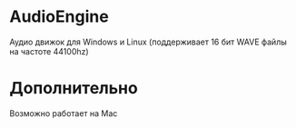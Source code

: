 # AudioEngine
Аудио движок для Windows и Linux (поддерживает 16 бит WAVE файлы на частоте 44100hz)

# Дополнительно
Возможно работает на Mac
